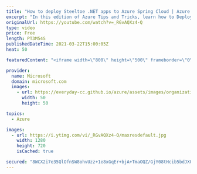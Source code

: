 ```yaml
---
title: "How to deploy Steeltoe .NET apps to Azure Spring Cloud | Azure Tips and Tricks"
excerpt: "In this edition of Azure Tips and Tricks, learn how to Deploy Steeltoe .NET apps to Microsoft Azure Spring Cloud.   For more tips and tricks, visit: https://aka.ms/azuretipsandtricks  Get started with 12 months of free services and $200 USD in credit. Create your free account today with Microsoft Azure:"
originalUrl: https://youtube.com/watch?v=_RGvAQXz4-Q
type: video
price: Free
length: PT3M54S
publishedDateTime: 2021-03-22T15:00:05Z
heat: 50

featuredContent: "<iframe width=\"800\" height=\"500\" frameborder=\"0\" src=\"https://www.youtube.com/embed/_RGvAQXz4-Q\" allow=\"accelerometer; autoplay; encrypted-media; gyroscope; picture-in-picture\" allowfullscreen></iframe>"

provider:
  name: Microsoft
  domain: microsoft.com
  images:
    - url: https://everyday-cc.github.io/azure/assets/images/organizations/microsoft.com-50x50.jpg
      width: 50
      height: 50

topics:
  - Azure

images:
  - url: https://i.ytimg.com/vi/_RGvAQXz4-Q/maxresdefault.jpg
    width: 1280
    height: 720
    isCached: true

secured: "8WCX2i7e35QlOfnSW8ohvUzz+1e8xGqEr+bjA+TmaOQZ/GjY08tHcib5bdJXUT4TiacXyCIZEOk6oP/dPR7m+A00wldHpituRCHE23cOiowSK8piWppiK088u8DrX1KgvVLqCeveAHDQITPJ5LBcPSLFE7B8B39sQFJbUQOY72yeOcZThIl9j12Inj3fHf/V0Jlr5EtK82NvtN6Uv1hhioDEI5vGN+cq/mK+5FHdyrQ+NRE+mpUAT75H7RKcdYvtWToOSFwyFYyofIZcM2XGTdV2C2SJp3p5Mf9JZjsI1ZwWydq52VSyairShL1Bje7HDIuJkdBdKxLJZoLpsWZcamluL9EdR5XvNrq8sjnt1awsCPf84osAXNfwpQnn0HxGP8p2oHUzHBlXQeCECTH16AmB06qxxBHjO7n+1saD3Kk=;0mQyRw7eVLFL4XBOqOsDKw=="
---
```


